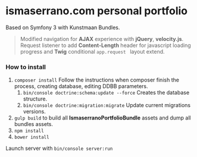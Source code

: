 # ismaserrano.com personal portfolio

Based on Symfony 3 with Kunstmaan Bundles.

> Modified navigation for **AJAX** experience with **jQuery**, **velocity.js**. Request listener to add **Content-Length** header for javascript loading progress and **Twig** conditional `app.request ` layout extend.


### How to install
1. `composer install` Follow the instructions when composer finish the process, creating database, editing DDBB parameters.
	1. `bin/console doctrine:schema:update --force` Creates the database structure.
	2. `bin/console doctrine:migration:migrate` Update current migrations versions.
2. `gulp build` to build all **IsmaserranoPortfolioBundle** assets and dump all bundles assets.
3. `npm install`
4. `bower install`

Launch server with `bin/console server:run`